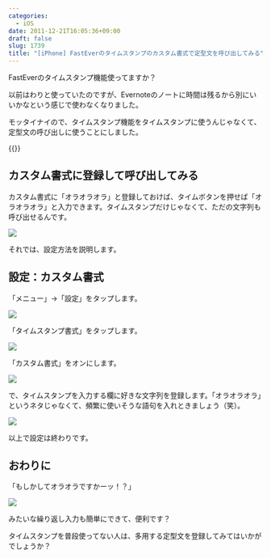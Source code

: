 ```yaml
---
categories:
  - iOS
date: 2011-12-21T16:05:36+09:00
draft: false
slug: 1739
title: "[iPhone] FastEverのタイムスタンプのカスタム書式で定型文を呼び出してみる"
---
```


FastEverのタイムスタンプ機能使ってますか？

以前はわりと使っていたのですが、Evernoteのノートに時間は残るから別にいいかなという感じで使わなくなりました。

モッタイナイので、タイムスタンプ機能をタイムスタンプに使うんじゃなくて、定型文の呼び出しに使うことにしました。

{{<app id="364580273" title="FastEver 1.9.3（￥170）" src="https://a1.mzstatic.com/us/r1000/093/Purple/d5/30/30/mzl.talqanak.100x100-75.png">}}

## カスタム書式に登録して呼び出してみる

カスタム書式に「オラオラオラ」と登録しておけば、タイムボタンを押せば「オラオラオラ」と入力できます。タイムスタンプだけじゃなくて、ただの文字列も呼び出せるんです。

![](/images/2011/12/1739_1.png)

それでは、設定方法を説明します。

## 設定：カスタム書式

「メニュー」→「設定」をタップします。

![](/images/2011/12/1739_2.png)

「タイムスタンプ書式」をタップします。

![](/images/2011/12/1739_3.png)

「カスタム書式」をオンにします。

![](/images/2011/12/1739_4.png)

で、タイムスタンプを入力する欄に好きな文字列を登録します。「オラオラオラ」というネタじゃなくて、頻繁に使いそうな語句を入れときましょう（笑）。

![](/images/2011/12/1739_5.png)

以上で設定は終わりです。

## おわりに

「もしかしてオラオラですかーッ！？」

![](/images/2011/12/1739_6.png)

みたいな繰り返し入力も簡単にできて、便利です？

タイムスタンプを普段使ってない人は、多用する定型文を登録してみてはいかがでしょうか？
